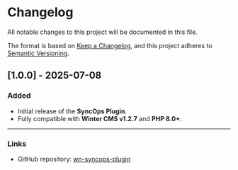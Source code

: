 # Changelog

All notable changes to this project will be documented in this file.

The format is based on [Keep a Changelog](https://keepachangelog.com/en/1.0.0/),
and this project adheres to [Semantic Versioning](https://semver.org/spec/v2.0.0.html).

## [1.0.0] - 2025-07-08
### Added
- Initial release of the **SyncOps Plugin**.
- Fully compatible with **Winter CMS v1.2.7** and **PHP 8.0+**.

---

### Links
- GitHub repository: [wn-syncops-plugin](https://github.com/numencode/wn-syncops-plugin)
